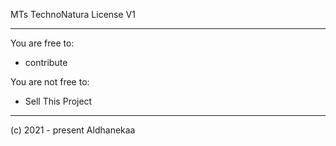 MTs TechnoNatura License V1

---

You are free to:
- contribute

You are not free to:
- Sell This Project

--- 

(c) 2021 - present Aldhanekaa

